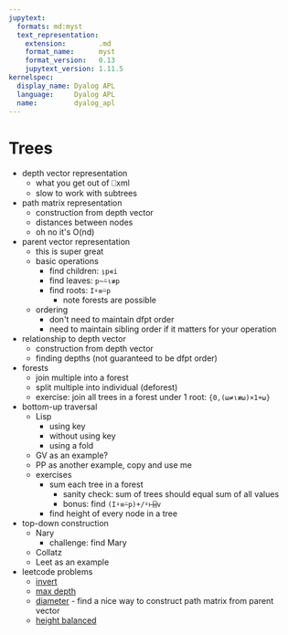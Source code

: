 ```yaml
---
jupytext:
  formats: md:myst
  text_representation:
    extension:        .md
    format_name:      myst
    format_version:   0.13
    jupytext_version: 1.11.5
kernelspec:
  display_name: Dyalog APL
  language:     Dyalog APL
  name:         dyalog_apl
---
```


# Trees

- depth vector representation
    - what you get out of ⎕xml
    - slow to work with subtrees
- path matrix representation
    - construction from depth vector
    - distances between nodes
    - oh no it's O(nd)
- parent vector representation
    - this is super great
    - basic operations
        - find children: `⍸p∊i`
        - find leaves:   `p~⍨⍳≢p`
        - find roots:    `I⍣≡⍨p`
            - note forests are possible
    - ordering
        - don't need to maintain dfpt order
        - need to maintain sibling order if it matters for your operation
- relationship to depth vector
    - construction from depth vector
    - finding depths (not guaranteed to be dfpt order)
- forests
    - join multiple into a forest
    - split multiple into individual (deforest)
    - exercise: join all trees in a forest under 1 root: `{0,(⍵≠⍳≢⍵)×1+⍵}`
- bottom-up traversal
    - Lisp
        - using key
        - without using key
        - using a fold
    - GV as an example?
    - PP as another example, copy and use me
    - exercises
        - sum each tree in a forest
            - sanity check: sum of trees should equal sum of all values
            - bonus: find `(I⍣≡⍨p)+/⍤⊢⌸v`
        - find height of every node in a tree
- top-down construction
    - Nary
        - challenge: find Mary
    - Collatz
    - Leet as an example
- leetcode problems
    - [invert](https://leetcode.com/problems/invert-binary-tree/)
    - [max depth](https://leetcode.com/problems/maximum-depth-of-binary-tree/)
    - [diameter](https://leetcode.com/problems/diameter-of-binary-tree/) - find a nice way to construct path matrix from parent vector
    - [height balanced](https://leetcode.com/problems/balanced-binary-tree/)
